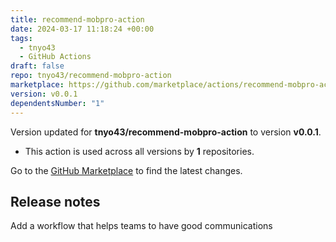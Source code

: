 ```yaml
---
title: recommend-mobpro-action
date: 2024-03-17 11:18:24 +00:00
tags:
  - tnyo43
  - GitHub Actions
draft: false
repo: tnyo43/recommend-mobpro-action
marketplace: https://github.com/marketplace/actions/recommend-mobpro-action
version: v0.0.1
dependentsNumber: "1"
---
```



Version updated for **tnyo43/recommend-mobpro-action** to version **v0.0.1**.
- This action is used across all versions by **1** repositories.

Go to the [GitHub Marketplace](https://github.com/marketplace/actions/recommend-mobpro-action) to find the latest changes.

## Release notes

Add a workflow that helps teams to have good communications

